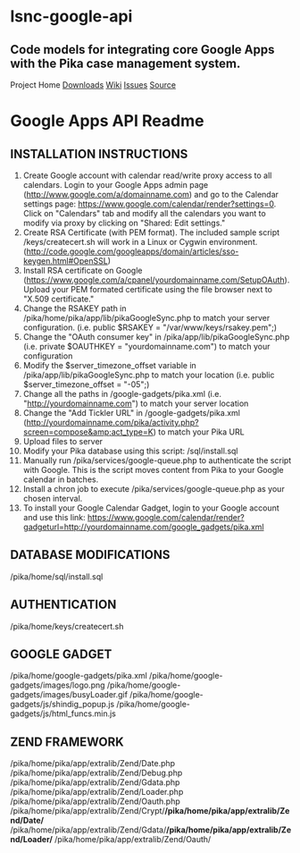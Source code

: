 # lsnc-google-api #
## Code models for integrating core Google Apps with the Pika case management system. ##

Project Home
<a href='/p/lsnc-google-api/downloads/list'>Downloads</a>
<a href='/p/lsnc-google-api/w/list'>Wiki</a>
<a href='/p/lsnc-google-api/issues/list'>Issues</a>
<a href='/p/lsnc-google-api/source/checkout'>Source</a>
# Google Apps API Readme #
## INSTALLATION INSTRUCTIONS ##
  1. Create Google account with calendar read/write proxy access to all calendars. Login to your Google Apps admin page (http://www.google.com/a/domainname.com) and go to the Calendar settings page: https://www.google.com/calendar/render?settings=0.  Click on &quot;Calendars&quot; tab and modify all the calendars you want to modify via proxy by clicking on &quot;Shared: Edit settings.&quot;
  1. Create RSA Certificate (with PEM format). The included sample script /keys/createcert.sh will work in a Linux or Cygwin environment. (http://code.google.com/googleapps/domain/articles/sso-keygen.html#OpenSSL)
  1. Install RSA certificate on Google (https://www.google.com/a/cpanel/yourdomainname.com/SetupOAuth). Upload your PEM formated certificate using the file browser next to &quot;X.509 certificate.&quot;
  1. Change the RSAKEY path in /pika/home/pika/app/lib/pikaGoogleSync.php to match your server configuration. (i.e. public $RSAKEY = &quot;/var/www/keys/rsakey.pem&quot;;)
  1. Change the &quot;OAuth consumer key&quot; in /pika/app/lib/pikaGoogleSync.php (i.e. private $OAUTHKEY = &quot;yourdomainname.com&quot;) to match your configuration
  1. Modify the $server\_timezone\_offset variable in /pika/app/lib/pikaGoogleSync.php to match your location (i.e. public $server\_timezone\_offset = &quot;-05&quot;;)
  1. Change all the paths in /google-gadgets/pika.xml (i.e. &quot;http://yourdomainname.com&quot;) to match your server location
  1. Change the &quot;Add Tickler URL&quot; in /google-gadgets/pika.xml (http://yourdomainname.com/pika/activity.php?screen=compose&amp;act_type=K) to match your Pika URL
  1. Upload files to server
  1. Modify your Pika database using this script: /sql/install.sql
  1. Manually run /pika/services/google-queue.php to authenticate the script with Google. This is the script moves content from Pika to your Google calendar in batches.
  1. Install a chron job to execute /pika/services/google-queue.php as your chosen interval.
  1. To install your Google Calendar Gadget, login to your Google account and use this link: https://www.google.com/calendar/render?gadgeturl=http://yourdomainname.com/google_gadgets/pika.xml

## DATABASE MODIFICATIONS ##
/pika/home/sql/install.sql
## AUTHENTICATION ##
/pika/home/keys/createcert.sh
## GOOGLE GADGET ##
/pika/home/google-gadgets/pika.xml
/pika/home/google-gadgets/images/logo.png
/pika/home/google-gadgets/images/busyLoader.gif
/pika/home/google-gadgets/js/shindig\_popup.js
/pika/home/google-gadgets/js/html\_funcs.min.js

## ZEND FRAMEWORK ##
/pika/home/pika/app/extralib/Zend/Date.php
/pika/home/pika/app/extralib/Zend/Debug.php
/pika/home/pika/app/extralib/Zend/Gdata.php
/pika/home/pika/app/extralib/Zend/Loader.php
/pika/home/pika/app/extralib/Zend/Oauth.php
/pika/home/pika/app/extralib/Zend/Crypt/**/pika/home/pika/app/extralib/Zend/Date/**
/pika/home/pika/app/extralib/Zend/Gdata/**/pika/home/pika/app/extralib/Zend/Loader/**
/pika/home/pika/app/extralib/Zend/Oauth/